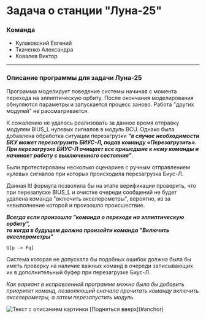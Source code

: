 <a id="anchor"></a>

# Задача о станции "Луна-25"

### Команда
* Кулаковский Евгений
* Ткаченко Александра
* Ковалев Виктор
---
### Описание программы для задачи Луна-25

Программа моделирует поведение системы начиная с момента перехода на эллиптическую орбиту.
После окончания моделирования обнуляются параметры и запускается процесс заново.
Работа "других модулей" не рассматривается.

К сожалению не удалось реализовать за данное время отправку модулем BIUS_L нулевых сигналов в модуль BCU.
Однако была добавлена обработка ситуации перезагрузки ***"в случае необходимости БКУ может перезагрузить БИУС-Л, подав команду «Перезагрузить». При перезагрузке БИУС-Л очищает все пришедшие к нему команды и начинает работу с выключенного состояния"***.

Были протестированы несколько сценариев с ручным отправлением нулевых сигналов при которых происходила перезагрузка Биус-Л.

Данная ltl формула позволила бы на этапе верификации проверить, что при перезапуске BIUS_L и очистке очереди сообщений не будет удалена команда "включить акселерометры", вероятно, из за невыполнение которой и произошло происшествие.

***Всегда если произошла "команда о переходе на эллиптическую орбиту", </br> то когда в будущем должна произойти команда "Включить акселерометры"***

``````
G[p -> Fq]
``````

Система которая не допускала бы подобных ошибок должна была бы иметь проверку на наличие важных команд в очереди записывающих их в дополнительный буфер при перезагрузке Биус-Л.

*Как вариант в исправленной программе можно было бы добавить приоритет команд, позволяющий сначала прочитать команду включить акселерометры, а затем перезапустить модуль.*

<image src="image.png" alt="Текст с описанием картинки">
[Подняться вверх](#anchor)
